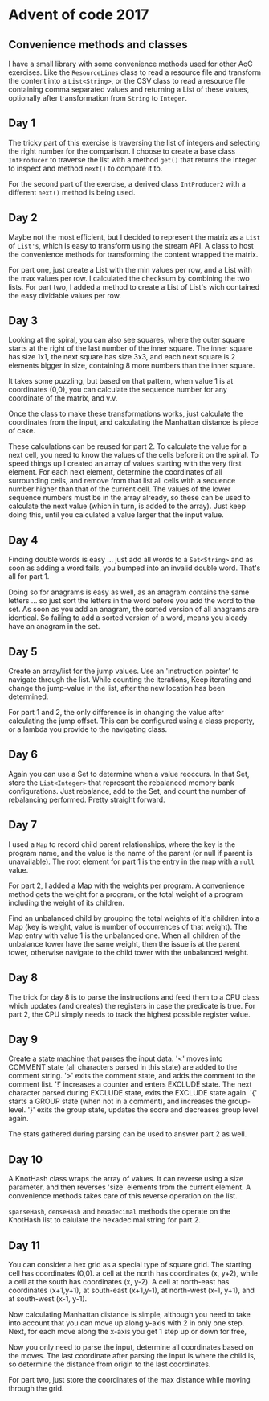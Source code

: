 # Advent of code 2017

## Convenience methods and classes
I have a small library with some convenience methods used for other AoC exercises. Like the ```ResourceLines``` class 
to read a resource file and transform the content into a ```List<String>```, or the CSV class to read a resource 
file containing comma separated values and returning a List of these values, optionally after transformation from 
```String``` to ```Integer```.

## Day 1 
The tricky part of this exercise is traversing the list of integers and selecting the right number for the comparison.
I choose to create a base class ```IntProducer``` to traverse the list with a method ```get()``` that returns the 
integer to inspect and method ```next()``` to compare it to.

For the second part of the exercise, a derived class ```IntProducer2``` with a different ```next()``` method is 
being used.

## Day 2
Maybe not the most efficient, but I decided to represent the matrix as a ```List``` of ```List's```, which is easy to 
transform using the stream API. A class to host the convenience methods for transforming the content wrapped the matrix.

For part one, just create a List with the min values per row, and a List with the max values per row. I calculated the 
checksum by combining the two lists. For part two, I added a method to create a List of List's wich contained the 
easy dividable values per row.

## Day 3
Looking at the spiral, you can also see squares, where the outer square starts at the right of the last number of the 
inner square. The inner square has size 1x1, the next square has size 3x3, and each next square is 2 elements bigger 
in size, containing 8 more numbers than the inner square.

It takes some puzzling, but based on that pattern, when value 1 is at coordinates (0,0), you can calculate the sequence
number for any coordinate of the matrix, and v.v. 

Once the class to make these transformations works, just calculate the coordinates from the input, and calculating 
the Manhattan distance is piece of cake.

These calculations can be reused for part 2. To calculate the value for a next cell, you need to know the values of 
the cells before it on the spiral. To speed things up I created an array of values starting with the very first element.
For each next element, determine the coordinates of all surrounding cells, and remove from that list all cells with a 
sequence number higher than that of the current cell. The values of the lower sequence numbers must be in the array 
already, so these can be used to calculate the next value (which in turn, is added to the array). Just keep doing this, 
until you calculated a value larger that the input value. 

## Day 4
Finding double words is easy ... just add all words to a ```Set<String>``` and as soon as adding a word fails, you 
bumped into an invalid double word. That's all for part 1.

Doing so for anagrams is easy as well, as an anagram contains the same letters ... so just sort the letters in the 
word before you add the word to the set. As soon as you add an anagram, the sorted version of all anagrams are 
identical. So failing to add a sorted version of a word, means you aleady have an anagram in the set.

## Day 5
Create an array/list for the jump values. Use an 'instruction pointer' to navigate through the list. While counting the 
iterations, Keep iterating and change the jump-value in the list, after the new location has been determined.

For part 1 and 2, the only difference is in changing the value after calculating the jump offset. This can be 
configured using a class property, or a lambda you provide to the navigating class.

## Day 6 
Again you can use a Set to determine when a value reoccurs. In that Set, store the ```List<Integer>``` that represent
the rebalanced memory bank configurations. Just rebalance, add to the Set, and count the number of rebalancing 
performed. Pretty straight forward.

## Day 7
I used a ```Map``` to record child parent relationships, where the key is the program name, and the value is the
name of the parent (or null if parent is unavailable). The root element for part 1 is the entry in the map with a 
```null``` value.

For part 2, I added a Map with the weights per program. A convenience method gets the weight for a program, or the 
total weight of a program including the weight of its children.

Find an unbalanced child by grouping the total weights of it's children into a Map (key is weight, value is number of 
occurrences of that weight). The Map entry with value 1 is the unbalanced one. When all children of the unbalance tower
have the same weight, then the issue is at the parent tower, otherwise navigate to the child tower with the 
unbalanced weight. 

## Day 8
The trick for day 8 is to parse the instructions and feed them to a CPU class which updates (and creates) the registers
in case the predicate is true. For part 2, the CPU simply needs to track the highest possible register value.

## Day 9
Create a state machine that parses the input data. '<' moves into COMMENT state (all characters parsed in this state) 
are added to the comment string. '>' exits the comment state, and adds the comment to the comment list.
'!' increases a counter and enters EXCLUDE state. The next character parsed during EXCLUDE state, exits the EXCLUDE 
state again. '{' starts a GROUP state (when not in a comment), and increases the group-level. '}' exits the group state, 
updates the score and decreases group level again.

The stats gathered during parsing can be used to answer part 2 as well.

## Day 10
A KnotHash class wraps the array of values. It can reverse using a size parameter, and then reverses 'size' elements 
from the current element. A convenience methods takes care of this reverse operation on the list. 

```sparseHash```, ```denseHash``` and ```hexadecimal``` methods the operate on the KnotHash list to calulate the 
hexadecimal string for part 2.

## Day 11
You can consider a hex grid as a special type of square grid. The starting cell has coordinates (0,0). a cell at the 
north has coordinates (x, y+2), while a cell at the south has coordinates (x, y-2). A cell at north-east has 
coordinates (x+1,y+1), at south-east (x+1,y-1), at north-west (x-1, y+1), and at south-west (x-1, y-1).

Now calculating Manhattan distance is simple, although you need to take into account that you can move up along y-axis
with 2 in only one step. Next, for each move along the x-axis you get 1 step up or down for free,

Now you only need to parse the input, determine all coordinates based on the moves. The last coordinate after parsing 
the input is where the child is, so determine the distance from origin to the last coordinates.

For part two, just store the coordinates of the max distance while moving through the grid.   




